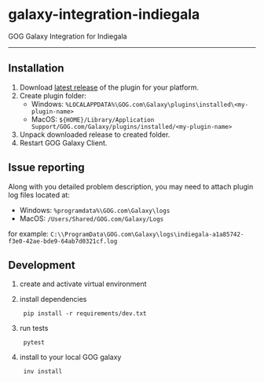 # galaxy-integration-indiegala

GOG Galaxy Integration for Indiegala

---

## Installation
1. Download [latest release](https://github.com/burnhamup/galaxy-integration-indiegala/releases/latest) of the plugin for your platform.
2. Create plugin folder:
	- Windows: `%LOCALAPPDATA%\GOG.com\Galaxy\plugins\installed\<my-plugin-name>`
	- MacOS: `${HOME}/Library/Application Support/GOG.com/Galaxy/plugins/installed/<my-plugin-name>`
3. Unpack downloaded release to created folder.
4. Restart GOG Galaxy Client.

## Issue reporting
Along with you detailed problem description, you may need to attach plugin log files located at:
- Windows: `%programdata%\GOG.com\Galaxy\logs`
- MacOS: `/Users/Shared/GOG.com/Galaxy/Logs`

for example:
`C:\\ProgramData\GOG.com\Galaxy\logs\indiegala-a1a85742-f3e0-42ae-bde9-64ab7d0321cf.log`

## Development

1. create and activate virtual environment
2. install dependencies

        pip install -r requirements/dev.txt

3. run tests

        pytest
        
4. install to your local GOG galaxy
 
        inv install
